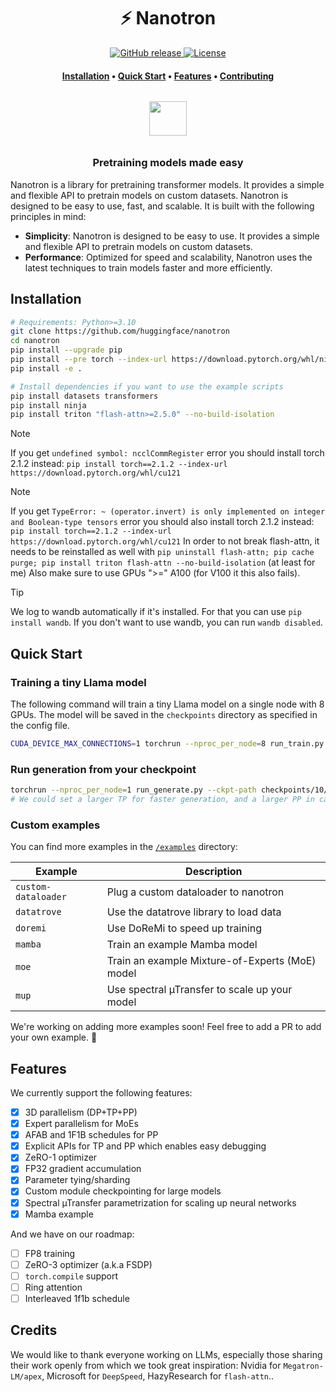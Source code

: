 <h1 align="center">⚡️ Nanotron</h1>

<p align="center">
    <a href="https://github.com/huggingface/nanotron/releases">
        <img alt="GitHub release" src="https://img.shields.io/github/release/huggingface/nanotron.svg">
    </a>
    <a href="https://github.com/huggingface/nanotron/blob/master/LICENSE">
        <img alt="License" src="https://img.shields.io/github/license/huggingface/nanotron.svg?color=green">
    </a>
</p>

<h4 align="center">
    <p>
        <a href="#installation">Installation</a> •
        <a href="#quick-start">Quick Start</a> •
        <a href="#features">Features</a> •
        <a href="CONTRIBUTING.md">Contributing</a>
    <p>
</h4>

<h3 align="center">
    <a href="https://huggingface.co/nanotron"><img style="float: middle; padding: 10px 10px 10px 10px;" width="60" height="55" src="https://huggingface.co/datasets/huggingface/brand-assets/resolve/main/hf-logo.png" /></a>
</h3>
<h3 align="center">
<p>Pretraining models made easy
</h3>


Nanotron is a library for pretraining transformer models. It provides a simple and flexible API to pretrain models on custom datasets. Nanotron is designed to be easy to use, fast, and scalable. It is built with the following principles in mind:

- **Simplicity**: Nanotron is designed to be easy to use. It provides a simple and flexible API to pretrain models on custom datasets.
- **Performance**: Optimized for speed and scalability, Nanotron uses the latest techniques to train models faster and more efficiently.

## Installation

```bash
# Requirements: Python>=3.10
git clone https://github.com/huggingface/nanotron
cd nanotron
pip install --upgrade pip
pip install --pre torch --index-url https://download.pytorch.org/whl/nightly/cu121
pip install -e .

# Install dependencies if you want to use the example scripts
pip install datasets transformers
pip install ninja
pip install triton "flash-attn>=2.5.0" --no-build-isolation
```
> [!NOTE]
> If you get `undefined symbol: ncclCommRegister` error you should install torch 2.1.2 instead: `pip install torch==2.1.2 --index-url https://download.pytorch.org/whl/cu121`

> [!NOTE]
> If you get `TypeError: ~ (operator.invert) is only implemented on integer and Boolean-type tensors` error you should also install torch 2.1.2 instead: `pip install torch==2.1.2 --index-url https://download.pytorch.org/whl/cu121`
> In order to not break flash-attn, it needs to be reinstalled as well with `pip uninstall flash-attn; pip cache purge; pip install triton flash-attn --no-build-isolation` (at least for me)
> Also make sure to use GPUs ">=" A100 (for V100 it this also fails).

> [!TIP]
> We log to wandb automatically if it's installed. For that you can use `pip install wandb`. If you don't want to use wandb, you can run `wandb disabled`.

## Quick Start
### Training a tiny Llama model
The following command will train a tiny Llama model on a single node with 8 GPUs. The model will be saved in the `checkpoints` directory as specified in the config file.
```bash
CUDA_DEVICE_MAX_CONNECTIONS=1 torchrun --nproc_per_node=8 run_train.py --config-file examples/config_tiny_llama.yaml
```

### Run generation from your checkpoint
```bash
torchrun --nproc_per_node=1 run_generate.py --ckpt-path checkpoints/10/ --tp 1 --pp 1
# We could set a larger TP for faster generation, and a larger PP in case of very large models.
```

### Custom examples
You can find more examples in the [`/examples`](/examples) directory:
<!-- Make a table of the examples we support -->
| Example | Description |
| --- | --- |
| `custom-dataloader` | Plug a custom dataloader to nanotron |
| `datatrove` | Use the datatrove library to load data |
| `doremi` | Use DoReMi to speed up training |
| `mamba` | Train an example Mamba model |
| `moe` | Train an example Mixture-of-Experts (MoE) model |
| `mup` | Use spectral µTransfer to scale up your model |

We're working on adding more examples soon! Feel free to add a PR to add your own example. 🚀


## Features
We currently support the following features:
- [x] 3D parallelism (DP+TP+PP)
- [x] Expert parallelism for MoEs
- [x] AFAB and 1F1B schedules for PP
- [x] Explicit APIs for TP and PP which enables easy debugging
- [x] ZeRO-1 optimizer
- [x] FP32 gradient accumulation
- [x] Parameter tying/sharding
- [x] Custom module checkpointing for large models
- [x] Spectral µTransfer parametrization for scaling up neural networks
- [x] Mamba example

And we have on our roadmap:
- [ ] FP8 training
- [ ] ZeRO-3 optimizer (a.k.a FSDP)
- [ ] `torch.compile` support
- [ ] Ring attention
- [ ] Interleaved 1f1b schedule

## Credits
We would like to thank everyone working on LLMs, especially those sharing their work openly from which we took great inspiration: Nvidia for `Megatron-LM/apex`, Microsoft for `DeepSpeed`, HazyResearch for `flash-attn`..
